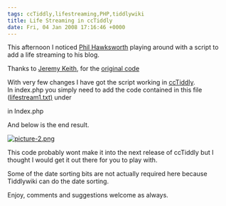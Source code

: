 ```yaml
---
tags: ccTiddly,lifestreaming,PHP,tiddlywiki
title: Life Streaming in ccTiddly
date: Fri, 04 Jan 2008 17:16:46 +0000
---
```

This afternoon I noticed [Phil Hawksworth](http://www.hawksworx.com/journal/ "http://www.hawksworx.com/journal/") playing around with a script to add a life streaming to his blog.  
  
Thanks to [Jeremy Keith](http://adactio.com/ "http://adactio.com/"), for the [original code](http://adactio.com/extras/stream/stream.phps "http://adactio.com/extras/stream/stream.phps")  
  
With very few changes I have got the script working in [ccTiddly](http://cctiddly.sourceforge.net/).  
In index.php you simply need to add the code contained in this file ([lifestream1.txt)](http://simonmcmanus.files.wordpress.com/2008/01/lifestream1.txt "lifestream1.txt") under  
  
<div id="storeArea">  
  
in Index.php  
  
And below is the end result.  
  
[![picture-2.png](http://simonmcmanus.files.wordpress.com/2008/01/picture-2.png)](http://simonmcmanus.files.wordpress.com/2008/01/picture-2.png "picture-2.png")  
  
This code probably wont make it into the next release of ccTiddly but I thought I would get it out there for you to play with.  
  
Some of the date sorting bits are not actually required here because Tiddlywiki can do the date sorting.  
  
Enjoy, comments and suggestions welcome as always.
